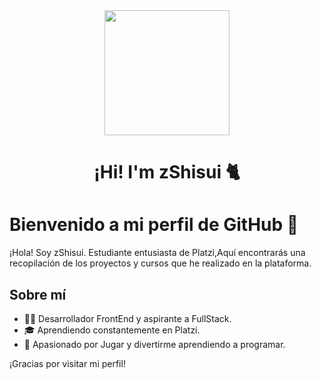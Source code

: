 <div align="center">
  <img src="https://media.giphy.com/media/v1.Y2lkPTc5MGI3NjExNGhpZXplNjV4enF0dTRiNXBlaHl1bWY3c2NpNmlxbGxqMG05MGl4NCZlcD12MV9naWZzX3NlYXJjaCZjdD1n/DXsNXjpBUomgYQXCiG/giphy.gif" width="200">
  <h1>¡Hi! I'm zShisui 🐈</h1>
</div>

# Bienvenido a mi perfil de GitHub 👋

¡Hola! Soy zShisui. Estudiante entusiasta de Platzi,Aquí encontrarás una recopilación de los proyectos y cursos que he realizado en la plataforma.

## Sobre mí

- 👨‍💻 Desarrollador FrontEnd y aspirante a FullStack.
- 🎓 Aprendiendo constantemente en Platzi.
- 🌱 Apasionado por Jugar y divertirme aprendiendo a programar.

¡Gracias por visitar mi perfil!
